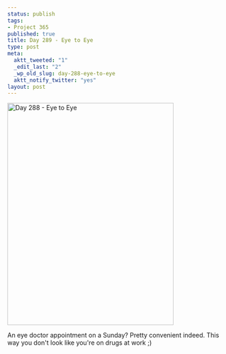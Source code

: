 ```yaml
--- 
status: publish
tags: 
- Project 365
published: true
title: Day 289 - Eye to Eye
type: post
meta: 
  aktt_tweeted: "1"
  _edit_last: "2"
  _wp_old_slug: day-288-eye-to-eye
  aktt_notify_twitter: "yes"
layout: post
---
```

<a href="http://www.flickr.com/photos/freeed/6252895726/" title="Day 288 - Eye to Eye by Fred​, on Flickr"><img src="http://farm7.static.flickr.com/6231/6252895726_a7dee0425f.jpg" width="375" height="500" alt="Day 288 - Eye to Eye"/></a>

An eye doctor appointment on a Sunday? Pretty convenient indeed. This way you don't look like you're on drugs at work ;)
